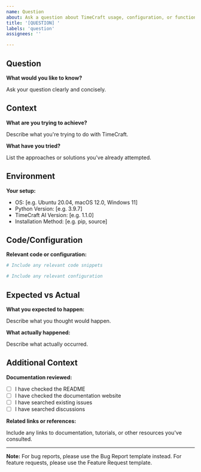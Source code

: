 ```yaml
---
name: Question
about: Ask a question about TimeCraft usage, configuration, or functionality
title: '[QUESTION] '
labels: 'question'
assignees: ''

---
```


## Question

**What would you like to know?**

Ask your question clearly and concisely.

## Context

**What are you trying to achieve?**

Describe what you're trying to do with TimeCraft.

**What have you tried?**

List the approaches or solutions you've already attempted.

## Environment

**Your setup:**

- OS: [e.g. Ubuntu 20.04, macOS 12.0, Windows 11]
- Python Version: [e.g. 3.9.7]
- TimeCraft AI Version: [e.g. 1.1.0]
- Installation Method: [e.g. pip, source]

## Code/Configuration

**Relevant code or configuration:**

```python
# Include any relevant code snippets
```

```yaml
# Include any relevant configuration
```

## Expected vs Actual

**What you expected to happen:**

Describe what you thought would happen.

**What actually happened:**

Describe what actually occurred.

## Additional Context

**Documentation reviewed:**

- [ ] I have checked the README
- [ ] I have checked the documentation website
- [ ] I have searched existing issues
- [ ] I have searched discussions

**Related links or references:**

Include any links to documentation, tutorials, or other resources you've consulted.

---

**Note:** For bug reports, please use the Bug Report template instead. For feature requests, please use the Feature Request template.
